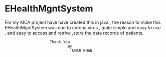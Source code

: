 # EHealthMgntSystem
For my MCA project have have created this in java ,
the reason to make this EHealthMgntSystem was due to corona virus ,
quite simple and easy to use ,
and easy to access and retrive ,store the data records of patients.



                        Thank You
                                By
                                  UMAR KHAN
